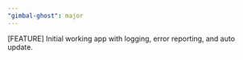 ```yaml
---
"gimbal-ghost": major
---
```


[FEATURE] Initial working app with logging, error reporting, and auto update.

